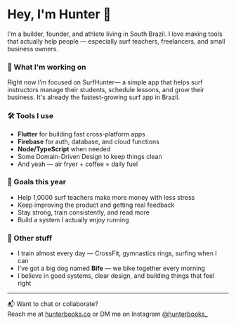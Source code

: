 # Hey, I'm Hunter 👋

I'm a builder, founder, and athlete living in South Brazil. I love making tools that actually help people — especially surf teachers, freelancers, and small business owners.

### 🌊 What I'm working on

Right now I’m focused on SurfHunter— a simple app that helps surf instructors manage their students, schedule lessons, and grow their business. It's already the fastest-growing surf app in Brazil.

### 🛠️ Tools I use

- **Flutter** for building fast cross-platform apps  
- **Firebase** for auth, database, and cloud functions  
- **Node/TypeScript** when needed  
- Some Domain-Driven Design to keep things clean  
- And yeah — air fryer + coffee = daily fuel

### 🎯 Goals this year

- Help 1,0000 surf teachers make more money with less stress  
- Keep improving the product and getting real feedback  
- Stay strong, train consistently, and read more  
- Build a system I actually enjoy running

### 🐾 Other stuff

- I train almost every day — CrossFit, gymnastics rings, surfing when I can  
- I’ve got a big dog named **Bife** — we bike together every morning  
- I believe in good systems, clear design, and building things that feel right

---

📬 Want to chat or collaborate?  
Reach me at [hunterbooks.co](https://hunterbooks.co) or DM me on Instagram [@hunterbooks_](https://instagram.com/hunterbooks_)